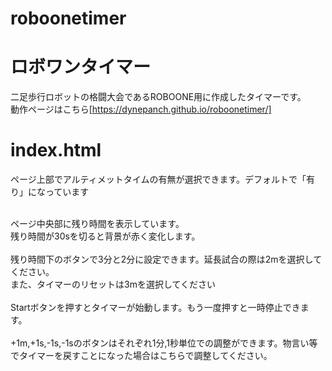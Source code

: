 # roboonetimer
# ロボワンタイマー
二足歩行ロボットの格闘大会であるROBOONE用に作成したタイマーです。
<br>
動作ページはこちら[https://dynepanch.github.io/roboonetimer/]
# index.html
ページ上部でアルティメットタイムの有無が選択できます。デフォルトで「有り」になっています

<br>
ページ中央部に残り時間を表示しています。
<br>
残り時間が30sを切ると背景が赤く変化します。
<br>
<br>
残り時間下のボタンで3分と2分に設定できます。延長試合の際は2mを選択してください。
<br>
また、タイマーのリセットは3mを選択してください
<br>
<br>
Startボタンを押すとタイマーが始動します。もう一度押すと一時停止できます。
<br>
<br>
+1m,+1s,-1s,-1sのボタンはそれぞれ1分,1秒単位での調整ができます。物言い等でタイマーを戻すことになった場合はこちらで調整してください。
<br>
